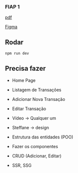 ### FIAP 1

[pdf](https://on.fiap.com.br/pluginfile.php/1324120/mod_assign/introattachment/0/POSTECH%20-%20Front-end%20-%20Tech%20Challenge%20-%20Fase%201.pdf?forcedownload=1)

[Figma](https://www.figma.com/design/ns5TC3X5Xr8V7I3LYKg9KA/Projeto-Financeiro?node-id=503-4264)

## Rodar

```bash
npm run dev
```

## Precisa fazer
* Home Page
* Listagem de Transações
* Adicionar Nova Transação
* Editar Transação

* Vídeo  -> Qualquer um

* Steffane -> design


* Estrutura das entidades (POO)
* Fazer os componentes
* CRUD (Adicionar, Editar)
* SSR, SSG
